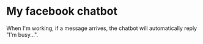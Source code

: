 # My facebook chatbot
When I'm working, if a message arrives, the chatbot will automatically reply "I'm busy...".
